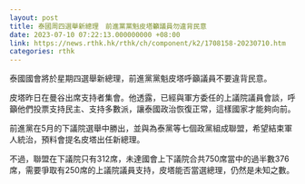 ```yaml
---
layout: post
title: 泰國周四選舉新總理　前進黨黨魁皮塔籲議員勿違背民意
date: 2023-07-10 07:22:13.000000000 +08:00
link: https://news.rthk.hk/rthk/ch/component/k2/1708158-20230710.htm
categories: rthk
---
```


泰國國會將於星期四選舉新總理，前進黨黨魁皮塔呼籲議員不要違背民意。

皮塔昨日在曼谷出席支持者集會。他透露，已經與軍方委任的上議院議員會談，呼籲他們投票支持民主、支持多數派，讓泰國政治恢復正常，這樣國家才能夠向前。

前進黨在5月的下議院選舉中勝出，並與為泰黨等七個政黨組成聯盟，希望結束軍人統治，預料會提名皮塔出任新總理。

不過，聯盟在下議院只有312席，未達國會上下議院合共750席當中的過半數376席，需要爭取有250席的上議院議員支持，皮塔能否當選總理，仍然是未知之數。
